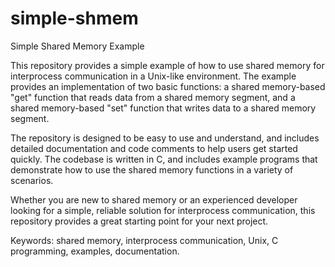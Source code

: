 # simple-shmem
Simple Shared Memory Example

This repository provides a simple example of how to use shared memory for interprocess communication in a Unix-like environment. The example provides an implementation of two basic functions: a shared memory-based "get" function that reads data from a shared memory segment, and a shared memory-based "set" function that writes data to a shared memory segment.

The repository is designed to be easy to use and understand, and includes detailed documentation and code comments to help users get started quickly. The codebase is written in C, and includes example programs that demonstrate how to use the shared memory functions in a variety of scenarios.

Whether you are new to shared memory or an experienced developer looking for a simple, reliable solution for interprocess communication, this repository provides a great starting point for your next project.

Keywords: shared memory, interprocess communication, Unix, C programming, examples, documentation.
